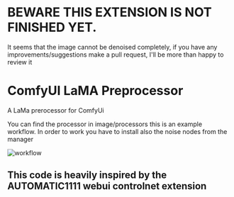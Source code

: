 # BEWARE THIS EXTENSION IS NOT FINISHED YET.
It seems that the image cannot be denoised completely, if you have any improvements/suggestions make a pull request, I'll be more than happy to review it
# ComfyUI LaMA Preprocessor
 A LaMa prerocessor for ComfyUi
 
 You can find the processor in image/processors
 this is an example workflow. In order to work you have to install also the noise nodes from the manager

![workflow](https://github.com/mlinmg/ComfyUI-LaMA-Preprocessor/assets/121761685/c79518f3-9140-4d9c-8e52-4dd3ce7e60f7)

 
## This code is heavily inspired by the AUTOMATIC1111 webui controlnet extension
